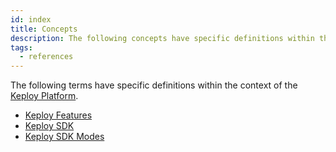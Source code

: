```yaml
---
id: index
title: Concepts
description: The following concepts have specific definitions within the context of the Keploy Platform.
tags:
  - references
---
```


The following terms have specific definitions within the context of the [Keploy Platform](/concepts/what-is-keploy).

- [Keploy Features](/concepts/what-are-keploy-features)
- [Keploy SDK](/concepts/what-is-keploy-sdk)
- [Keploy SDK Modes](/concepts/what-are-keploy-sdk-modes)
